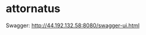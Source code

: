# attornatus
<!-- Desafio Java

Usando Spring boot, crie uma API simples para gerenciar Pessoas. Esta API deve permitir:  
	•	Criar uma pessoa
	•	Editar uma pessoa
	•	Consultar uma pessoa
	•	Listar pessoas
	•	Criar endereço para pessoa
	•	Listar endereços da pessoa
	•	Poder informar qual endereço é o principal da pessoa  

Uma Pessoa deve ter os seguintes campos:  
	•	Nome
	•	Data de nascimento
	•	Endereço:
	•	Logradouro
	•	CEP
	•	Número
	•	Cidade

Requisitos  
	•	Todas as respostas da API devem ser JSON  
	•	Banco de dados H2

Diferencial
	•	Testes
	•	Clean Code
 
Será levado em avaliação 
	•	Estrutura, arquitetura e organização do projeto  
	•	Boas práticas de programação  
	•	Alcance dos objetivos propostos. -->

Swagger:
http://44.192.132.58:8080/swagger-ui.html

